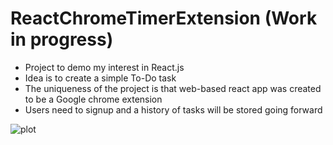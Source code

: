# ReactChromeTimerExtension (Work in progress)

- Project to demo my interest in React.js
- Idea is to create a simple To-Do task
- The uniqueness of the project is that web-based react app was created to be a Google chrome extension
- Users need to signup and a history of tasks will be stored going forward

![plot](./Animation.gif)
